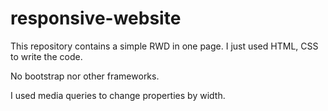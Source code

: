 # responsive-website
This repository contains a simple RWD in one page. I just used HTML, CSS  to write the code.

No bootstrap nor other frameworks.

I used media queries to change properties by width.
